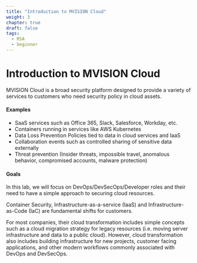 ```yaml
---
title: "Introduction to MVISION Cloud"
weight: 3
chapter: true
draft: false
tags:
  - RSA
  - beginner
---
```


# Introduction to MVISION Cloud

MVISION Cloud is a broad security platform designed to provide a variety of services to customers who need security policy in cloud assets. 

#### Examples 
 - SaaS services such as Office 365, Slack, Salesforce, Workday, etc.
 - Containers running in services like AWS Kubernetes
 - Data Loss Prevention Policies tied to data in cloud services and IaaS
 - Collaboration events such as controlled sharing of sensitive data externally 
 - Threat prevention (Insider threats, impossible travel, anomalous behavior, compromised accounts, malware protection)

#### Goals 
In this lab, we will focus on DevOps/DevSecOps/Developer roles and their need to have a simple approach to securing cloud resources. 

Container Security, Infrastructure-as-a-service (IaaS) and Infrastructure-as-Code (IaC) are fundamental shifts for customers. 

For most companies, their cloud transformation includes simple concepts such as a cloud migration strategy for legacy resources (i.e. moving server infrastructure and data to a public cloud). However, cloud transformation also includes building infrastructure for new projects, customer facing applications, and other modern workflows commonly associated with DevOps and DevSecOps.  

